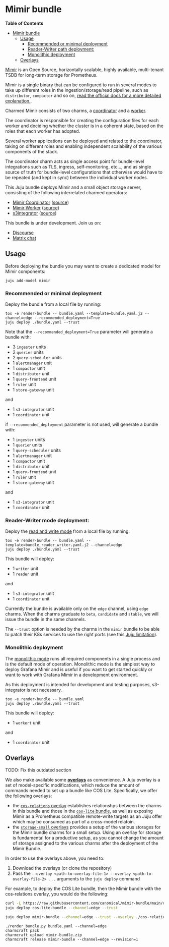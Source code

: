# Mimir bundle

<!-- markdown-toc start - Don't edit this section. Run M-x markdown-toc-refresh-toc -->
**Table of Contents**

- [Mimir bundle](#mimir-bundle)
    - [Usage](#usage)
        - [Recommended or minimal deployment](#recommended-or-minimal-deployment)
        - [Reader-Writer path deployment:](#reader-writer-path-deployment)
        - [Monolithic deployment](#monolithic-deployment)
    - [Overlays](#overlays)

<!-- markdown-toc end -->



[Mimir](https://grafana.com/oss/mimir/) is an Open Source, horizontally scalable, highly available, multi-tenant TSDB for long-term storage for Prometheus.

Mimir is a single binary that can be configured to run in several modes to take up different roles in the ingestion/storage/read pipeline, such as `distributor`, `compactor` and so on, [read the official docs for a more detailed explanation.](https://grafana.com/docs/mimir/latest/get-started/about-grafana-mimir-architecture/#grafana-mimir-components).

Charmed Mimir consists of two charms, a [coordinator](https://github.com/canonical/mimir-coordinator-k8s-operator) and a [worker](https://github.com/canonical/mimir-worker-k8s-operator).

The coordinator is responsible for creating the configuration files for each worker and deciding whether the cluster is in a coherent state, based on the roles that each worker has adopted.

Several worker applications can be deployed and related to the coordinator, taking on different roles and enabling independent scalability of the various components of the stack.

The coordinator charm acts as single access point for bundle-level integrations such as TLS, ingress, self-monitoring, etc..., and as single source of truth for bundle-level configurations that otherwise would have to be repeated (and kept in sync) between the individual worker nodes.


This Juju bundle deploys Mimir and a small object storage server, consisting of the following interrelated charmed operators:

- [Mimir Coordinator](https://charmhub.io/mimir-coordinator-k8s) ([source](https://github.com/canonical/mimir-coordinator-k8s-operator))
- [Mimir Worker](https://charmhub.io/mimir-worker-k8s) ([source](https://github.com/canonical/mimir-worker-k8s-operator))
- [s3integrator](https://charmhub.io/s3-integrator) ([source](https://github.com/canonical/s3-integrator))

This bundle is under development.
Join us on:

- [Discourse](https://charmhub.io/topics/canonical-observability-stack)
- [Matrix chat](https://matrix.to/#/#cos:ubuntu.com)

## Usage

Before deploying the bundle you may want to create a dedicated model for Mimir components:

```shell
juju add-model mimir
```

### Recommended or minimal deployment

Deploy the bundle from a local file by running:

```shell
tox -e render-bundle -- bundle.yaml --template=bundle.yaml.j2 --channel=edge --recommended_deployment=True
juju deploy ./bundle.yaml --trust
```

Note that the `--recommended_deployment=True` parameter will generate a bundle with:

- 3 `ingester` units
- 2 `querier` units
- 2 `query-scheduler` units
- 1 `alertmanager` unit
- 1 `compactor` unit
- 1 `distributor` unit
- 1 `query-frontend` unit
- 1 `ruler` unit
- 1 `store-gateway` unit

and

- 1 `s3-integrator` unit
- 1 `coordinator` unit

if `--recommended_deployment` parameter is not used, will generate a bundle with:

- 1 `ingester` units
- 1 `querie`r units
- 1 `query-scheduler` units
- 1 `alertmanager` unit
- 1 `compactor` unit
- 1 `distributor` unit
- 1 `query-frontend` unit
- 1 `ruler` unit
- 1 `store-gateway` unit

and

- 1 `s3-integrator` unit
- 1 `coordinator` unit


### Reader-Writer mode deployment:

Deploy the [read and write mode](https://grafana.com/docs/mimir/latest/references/architecture/deployment-modes/#read-write-mode) from a local file by running:

```shell
tox -e render-bundle -- bundle.yaml --template=bundle_reader_writer.yaml.j2 --channel=edge
juju deploy ./bundle.yaml --trust
```

This bundle will deploy:

- 1 `writer` unit
- 1 `reader` unit

and

- 1 `s3-integrator` unit
- 1 `coordinator` unit


Currently the bundle is available only on the `edge` channel, using `edge` charms.
When the charms graduate to `beta`, `candidate` and `stable`, we will issue the bundle in the same channels.

The `--trust` option is needed by the charms in the `mimir` bundle to be able to patch their K8s services to use the right ports (see this [Juju limitation](https://bugs.launchpad.net/juju/+bug/1936260)).


### Monolithic deployment

The [monolithic mode](https://grafana.com/docs/mimir/latest/references/architecture/deployment-modes/#monolithic-mode) runs all required components in a single process and is the default mode of operation. Monolithic mode is the simplest way to deploy Grafana Mimir and is useful if you want to get started quickly or want to work with Grafana Mimir in a development environment.

As this deployment is intended for development and testing purposes, s3-integrator is not necessary.


```shell
tox -e render-bundle -- bundle.yaml
juju deploy ./bundle.yaml --trust
```

This bundle will deploy:

- 1 `workert` unit

and

- 1 `coordinator` unit


## Overlays

TODO: Fix this outdated section

We also make available some [**overlays**](https://juju.is/docs/sdk/bundle-reference) as convenience.
A Juju overlay is a set of model-specific modifications, which reduce the amount of commands needed to set up a bundle like COS Lite.
Specifically, we offer the following overlays:

* the [`cos-relations` overlay](https://raw.githubusercontent.com/canonical/cos-lite-bundle/main/overlays/cos-relations-overlay.yaml) establishes relationshps between the charms in this bundle and those in the [`cos-lite` bundle](https://github.com/canonical/cos-lite-bundle), as well as exposing Mimir as a Prometheus compatible remote-write targets as an Juju offer which may be consumed as part of a cross-model relatoin.
* the [`storage-small` overlays](https://raw.githubusercontent.com/canonical/cos-lite-bundle/main/overlays/storage-small-overlay.yaml) provides a setup of the various storages for the Mimir bundle charms for a small setup.
  Using an overlay for storage is fundamental for a productive setup, as you cannot change the amount of storage assigned to the various charms after the deployment of the Mimir Bundle.

In order to use the overlays above, you need to:

1. Download the overlays (or clone the repository)
2. Pass the `--overlay <path-to-overlay-file-1> --overlay <path-to-overlay-file-2> ...` arguments to the `juju deploy` command

For example, to deploy the COS Lite bundle, then the Mimir bundle with the cos-relations overlay, you would do the following:

```sh
curl -L https://raw.githubusercontent.com/canonical/mimir-bundle/main/overlays/cos-relations-overlay.yaml -O
juju deploy cos-lite-bundle --channel=edge --trust

juju deploy mimir-bundle --channel=edge --trust --overlay ./cos-relations-overlay.yaml
```
```shell
./render_bundle.py bundle.yaml --channel=edge
charmcraft pack
charmcraft upload mimir-bundle.zip
charmcraft release mimir-bundle --channel=edge --revision=1
```
